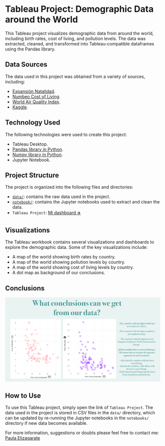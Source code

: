 # Tableau Project: Demographic Data around the World

This Tableau project visualizes demographic data from around the world, including birth rates, cost of living, and pollution levels. The data was extracted, cleaned, and transformed into Tableau-compatible dataframes using the Pandas library.

## Data Sources

The data used in this project was obtained from a variety of sources, including:

- [Expansión Natalidad](https://datosmacro.expansion.com/demografia/natalidad?anio=2021).
- [Numbeo Cost of Living](https://www.numbeo.com/cost-of-living/rankings_by_country.jsp?title=2021).
- [World Air Quality Index](https://www.iqair.com/world-air-quality-ranking).
- [Kaggle](https://www.kaggle.com/datasets/ramjasmaurya/most-polluted-cities-and-countries-iqair-index).

## Technology Used

The following technologies were used to create this project:

- Tableau Desktop.
- [Pandas library in Python](https://github.com/PaulaElizagarate/Proyecto-Visualizaci-n-Tableau/blob/main/notebook/Nueva%20Estructura%20Datos.ipynb).
- [Numpy library in Python](https://github.com/PaulaElizagarate/Proyecto-Visualizaci-n-Tableau/blob/main/notebook/Nueva%20Estructura%20Datos.ipynb).
- Jupyter Notebook.

## Project Structure

The project is organized into the following files and directories:

- [`data/`](data/): contains the raw data used in the project.
- [`notebook/`](notebook/): contains the Jupyter notebooks used to extract and clean the data.
- `Tableau Project`: [Mi dashboard ✈️](https://public.tableau.com/app/profile/paula.elizagarate.novoa/viz/Proyecto_16757152811950/CostedeVida?publish=yes)

## Visualizations

The Tableau workbook contains several visualizations and dashboards to explore the demographic data. Some of the key visualizations include:

- A map of the world showing birth rates by country.
- A map of the world showing pollution levels by country.
- A map of the world showing cost of living levels by country.
- A dot map as background of our conclusions. 

## Conclusions

![](https://github.com/PaulaElizagarate/Proyecto-Visualizaci-n-Tableau/blob/93ac69f0a93117058cefefa20a8c00964efb2c9e/images/Conclusion.png)


## How to Use

To use this Tableau project, simply open the link of `Tableau Project`. The data used in the project is stored in CSV files in the `data/` directory, which can be updated by re-running the Jupyter notebooks in the `notebooks/` directory if new data becomes available.

For more information, suggestions or doubts please feel free to contact me:
[Paula Elizagarate](https://www.linkedin.com/in/paulaelizagarate/)
